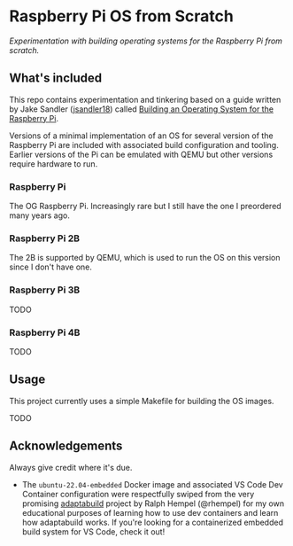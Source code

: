 # Raspberry Pi OS from Scratch

*Experimentation with building operating systems for the Raspberry Pi from
scratch.*

## What's included

This repo contains experimentation and tinkering based on a guide written by
Jake Sandler ([jsandler18](https://github.com/jsandler18)) called
[Building an Operating System for the Raspberry Pi](https://jsandler18.github.io/).

Versions of a minimal implementation of an OS for several version of the
Raspberry Pi are included with associated build configuration and tooling.
Earlier versions of the Pi can be emulated with QEMU but other versions require
hardware to run.

### Raspberry Pi

The OG Raspberry Pi. Increasingly rare but I still have the one I preordered
many years ago.

### Raspberry Pi 2B

The 2B is supported by QEMU, which is used to run the OS on this version since
I don't have one.

### Raspberry Pi 3B

TODO

### Raspberry Pi 4B

TODO

## Usage

This project currently uses a simple Makefile for building the OS images.

TODO

## Acknowledgements

Always give credit where it's due.

- The `ubuntu-22.04-embedded` Docker image and associated VS Code Dev Container
  configuration were respectfully swiped from the very promising
  [adaptabuild](https://github.com/rhempel/adaptabuild) project by Ralph Hempel
  (@rhempel) for my own educational purposes of learning how to use dev
  containers and learn how adaptabuild works. If you're looking for a
  containerized embedded build system for VS Code, check it out!
